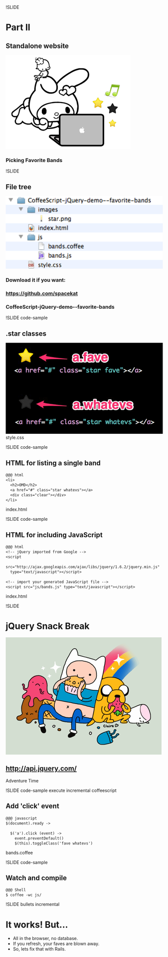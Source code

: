 !SLIDE
# Part II
## Standalone website
![](my_melody.png)
### Picking Favorite Bands 

!SLIDE
## File tree
![](file_tree.gif)
### Download it if you want:
### <span class="callout">https://github.com/spacekat</span> ###
### CoffeeScript-jQuery-demo--favorite-bands ###

    
!SLIDE code-sample
## .star classes ##
![](star_sprite.jpg)
<span class="caption">style.css</span>

!SLIDE code-sample
## HTML for listing a single band ##
    @@@ html
    <li>
      <h2>OMD</h2>
      <a href="#" class="star whatevs"></a>
      <div class="clear"></div>
    </li>

<span class="caption">index.html</span>

!SLIDE code-sample
## HTML for including JavaScript ##
    @@@ html
    <!-- jQuery imported from Google -->
    <script 
      src="http://ajax.googleapis.com/ajax/libs/jquery/1.6.2/jquery.min.js" 
      type="text/javascript"></script>

    <!-- import your generated JavaScript file -->
    <script src="js/bands.js" type="text/javascript"></script>

<span class="caption">index.html</span>

!SLIDE
# jQuery Snack Break #
![](Adventure_Time.gif)
## http://api.jquery.com/ ##
<span class="caption">Adventure Time</span>

!SLIDE code-sample execute incremental coffeescript
## Add 'click' event ##
    @@@ javascript
    $(document).ready ->

      $('a').click (event) ->
        event.preventDefault()
        $(this).toggleClass('fave whatevs')
        
<span class="caption">bands.coffee</span>

!SLIDE code-sample
## Watch and compile #
    @@@ Shell
    $ coffee -wc js/
    
!SLIDE bullets incremental
# It works! But... #

* All in the browser, no database.
* If you refresh, your faves are blown away.
* So, lets fix that with Rails.